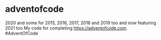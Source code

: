 # adventofcode
2020 and some for 2015, 2016, 2017, 2018 and 2019 too
and now featuring
2021 too
My code for completing https://adventofcode.com. #AdventOfCode
